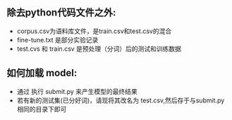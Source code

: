 除去python代码文件之外:
---------------------
* corpus.csv为语料库文件，是train.csv和test.csv的混合
* fine-tune.txt 是部分实验记录
* test.cvs 和 train.csv 是预处理（分词）后的测试和训练数据

如何加载 model:
--------------
* 通过 执行 submit.py 来产生模型的最终结果
* 若有新的测试集(已分好词)，请现将其改名为 test.csv,然后存于与submit.py相同的目录下即可